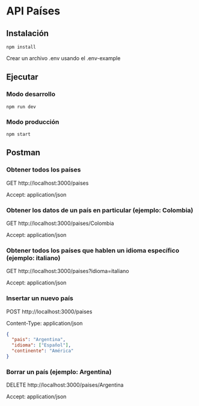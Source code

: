 # API Países

## Instalación

```shell
npm install
```

Crear un archivo .env usando el .env-example

## Ejecutar

### Modo desarrollo

```shell
npm run dev
```

### Modo producción

```shell
npm start
```

## Postman

### Obtener todos los países

GET http://localhost:3000/paises

Accept: application/json

### Obtener los datos de un país en particular (ejemplo: Colombia)

GET http://localhost:3000/paises/Colombia

Accept: application/json

### Obtener todos los países que hablen un idioma específico (ejemplo: italiano)

GET http://localhost:3000/paises?idioma=italiano

Accept: application/json

### Insertar un nuevo país

POST http://localhost:3000/paises

Content-Type: application/json

```json
{
  "pais": "Argentina",
  "idioma": ["Español"],
  "continente": "América"
}
```


### Borrar un país (ejemplo: Argentina)

DELETE http://localhost:3000/paises/Argentina

Accept: application/json
